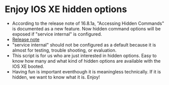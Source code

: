 # Enjoy IOS XE hidden options
* According to the release note of 16.8.1a, "Accessing Hidden Commands" is documented as a new feature. Now hidden command options will be exposed if "service internal" is configured.
* [Release note](https://www.cisco.com/c/en/us/td/docs/switches/lan/catalyst9300/software/release/16-8/release_notes/ol-16-8-9300.html#id_65400)
* "service internal" should not be configured as a default because it is almost for testing, trouble shooting, or evaluation.
* This script is for us who are just interested in hidden options. Easy to know how many and what kind of hidden options are available with the IOS XE booted.
* Having fun is important eventhough it is meaningless technically. If it is hidden, we want to know what it is. Enjoy!

